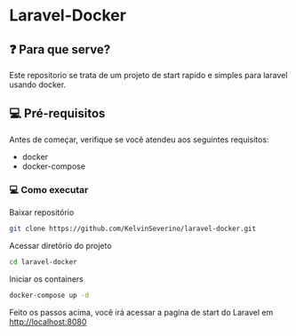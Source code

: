 # Laravel-Docker

## ❓ Para que serve?
Este repositorio se trata de um projeto de start rapido e simples para laravel usando docker.

## 💻 Pré-requisitos
Antes de começar, verifique se você atendeu aos seguintes requisitos:
* docker
* docker-compose

### 💻 Como executar

Baixar repositório
```sh
git clone https://github.com/KelvinSeverino/laravel-docker.git
```

Acessar diretório do projeto
```sh
cd laravel-docker
```

Iniciar os containers
```sh
docker-compose up -d
```

Feito os passos acima, você irá acessar a pagina de start do Laravel em [http://localhost:8080](http://localhost:8080)